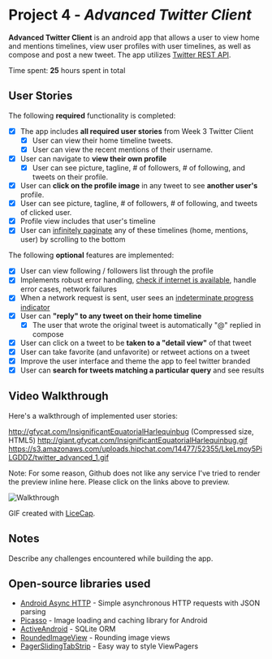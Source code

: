 # Project 4 - *Advanced Twitter Client*

**Advanced Twitter Client** is an android app that allows a user to view home and mentions timelines, view user profiles with user timelines, as well as compose and post a new tweet. The app utilizes [Twitter REST API](https://dev.twitter.com/rest/public).

Time spent: **25** hours spent in total

## User Stories

The following **required** functionality is completed:

* [X] The app includes **all required user stories** from Week 3 Twitter Client
  * [X] User can view their home timeline tweets.
  * [X] User can view the recent mentions of their username.
* [X] User can navigate to **view their own profile**
  * [X] User can see picture, tagline, # of followers, # of following, and tweets on their profile.
* [X] User can **click on the profile image** in any tweet to see **another user's** profile.
 * [X] User can see picture, tagline, # of followers, # of following, and tweets of clicked user.
 * [X] Profile view includes that user's timeline
* [X] User can [infinitely paginate](http://guides.codepath.com/android/Endless-Scrolling-with-AdapterViews) any of these timelines (home, mentions, user) by scrolling to the bottom

The following **optional** features are implemented:

* [X] User can view following / followers list through the profile
* [X] Implements robust error handling, [check if internet is available](http://guides.codepath.com/android/Sending-and-Managing-Network-Requests#checking-for-network-connectivity), handle error cases, network failures
* [X] When a network request is sent, user sees an [indeterminate progress indicator](http://guides.codepath.com/android/Handling-ProgressBars#progress-within-actionbar)
* [X] User can **"reply" to any tweet on their home timeline**
  * [X] The user that wrote the original tweet is automatically "@" replied in compose
* [X] User can click on a tweet to be **taken to a "detail view"** of that tweet
 * [X] User can take favorite (and unfavorite) or retweet actions on a tweet
* [X] Improve the user interface and theme the app to feel twitter branded
* [X] User can **search for tweets matching a particular query** and see results

## Video Walkthrough 

Here's a walkthrough of implemented user stories:

http://gfycat.com/InsignificantEquatorialHarlequinbug (Compressed size, HTML5)
http://giant.gfycat.com/InsignificantEquatorialHarlequinbug.gif
https://s3.amazonaws.com/uploads.hipchat.com/14477/52355/LkeLmoy5PiLGDDZ/twitter_advanced_1.gif

Note: For some reason, Github does not like any service I've tried to render the preview inline here. Please click on the links above to preview.

![Walkthrough](https://s3.amazonaws.com/uploads.hipchat.com/14477/52355/LkeLmoy5PiLGDDZ/twitter_advanced_1.gif)

GIF created with [LiceCap](http://www.cockos.com/licecap/).

## Notes

Describe any challenges encountered while building the app.

## Open-source libraries used

- [Android Async HTTP](https://github.com/loopj/android-async-http) - Simple asynchronous HTTP requests with JSON parsing
- [Picasso](http://square.github.io/picasso/) - Image loading and caching library for Android
- [ActiveAndroid](https://github.com/pardom/ActiveAndroid) - SQLite ORM
- [RoundedImageView](https://github.com/vinc3m1/RoundedImageView) - Rounding image views
- [PagerSlidingTabStrip](https://github.com/astuetz/PagerSlidingTabStrip) - Easy way to style ViewPagers
